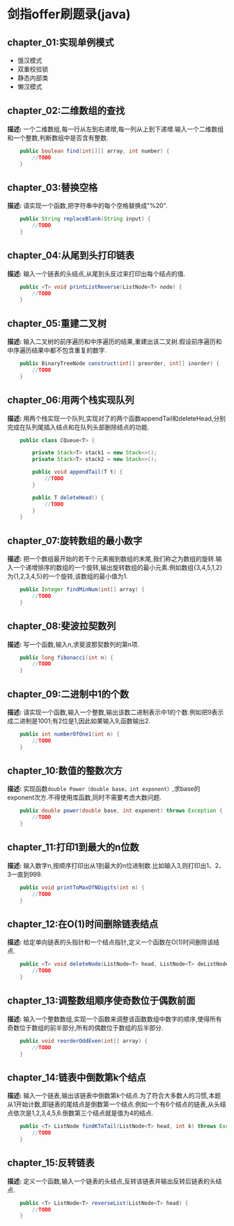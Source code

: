 # 剑指offer刷题录(java)

## chapter_01:实现单例模式

- 饿汉模式
- 双重校验锁
- 静态内部类
- 懒汉模式

## chapter_02:二维数组的查找

**描述:** 一个二维数组,每一行从左到右递增,每一列从上到下递增.输入一个二维数组和一个整数,判断数组中是否含有整数.
```java
    public boolean find(int[][] array, int number) {
        //TODO
    }
```

## chapter_03:替换空格

**描述:** 请实现一个函数,把字符串中的每个空格替换成"%20".
```java
    public String replaceBlank(String input) {
        //TODO
    }
```

## chapter_04:从尾到头打印链表

**描述:** 输入一个链表的头结点,从尾到头反过来打印出每个结点的值.
```java
    public <T> void printListReverse(ListNode<T> node) {
        //TODO
    }
```

## chapter_05:重建二叉树

**描述:** 输入二叉树的前序遍历和中序遍历的结果,重建出该二叉树.假设前序遍历和中序遍历结果中都不包含重复的数字.
```java
    public BinaryTreeNode construct(int[] preorder, int[] inorder) {
        //TODO
    }
```

## chapter_06:用两个栈实现队列

**描述:** 用两个栈实现一个队列,实现对了的两个函数appendTail和deleteHead,分别完成在队列尾插入结点和在队列头部删除结点的功能.
```java
    public class CQueue<T> {

        private Stack<T> stack1 = new Stack<>();
        private Stack<T> stack2 = new Stack<>();

        public void appendTail(T t) {
            //TODO
        }

        public T deleteHead() {
            //TODO
        }
    }
```

## chapter_07:旋转数组的最小数字

**描述:** 把一个数组最开始的若干个元素搬到数组的末尾,我们称之为数组的旋转.输入一个递增排序的数组的一个旋转,输出旋转数组的最小元素.例如数组{3,4,5,1,2}为{1,2,3,4,5}的一个旋转,该数组的最小值为1.
```java
    public Integer findMinNum(int[] array) {
        //TODO
    }
```

## chapter_08:斐波拉契数列

**描述:** 写一个函数,输入n,求斐波那契数列的第n项.
```java
    public long fibonacci(int n) {
        //TODO
    }
```

## chapter_09:二进制中1的个数

**描述:** 请实现一个函数,输入一个整数,输出该数二进制表示中1的个数.例如把9表示成二进制是1001;有2位是1,因此如果输入9,函数输出2.
```java
    public int numberOfOne1(int n) {
        //TODO
    }
```

## chapter_10:数值的整数次方

**描述:** 实现函数`double Power（double base，int exponent）`,求base的exponent次方.不得使用库函数,同时不需要考虑大数问题.
```java
    public double power(double base, int exponent) throws Exception {
        //TODO
    }
```

## chapter_11:打印1到最大的n位数

**描述:** 输入数字n,按顺序打印出从1到最大的n位进制数.比如输入3,则打印出1、2、3一直到999.
```java
    public void printToMaxOfNDigits(int n) {
        //TODO
    }
```

## chapter_12:在O(1)时间删除链表结点

**描述:** 给定单向链表的头指针和一个结点指针,定义一个函数在O(1)时间删除该结点.
```java
    public <T> void deleteNode(ListNode<T> head, ListNode<T> deListNode) {
        //TODO
    }
```

## chapter_13:调整数组顺序使奇数位于偶数前面

**描述:** 输入一个整数数组,实现一个函数来调整该函数数组中数字的顺序,使得所有奇数位于数组的前半部分,所有的偶数位于数组的后半部分.
```java
    public void reorderOddEven(int[] array) {
        //TODO
    }
```

## chapter_14:链表中倒数第k个结点

**描述:** 输入一个链表,输出该链表中倒数第k个结点.为了符合大多数人的习惯,本题从1开始计数,即链表的尾结点是倒数第一个结点.例如一个有6个结点的链表,从头结点依次是1,2,3,4,5,6.倒数第三个结点就是值为4的结点.
```java
    public <T> ListNode findKToTail(ListNode<T> head, int k) throws Exception {
        //TODO
    }
```

## chapter_15:反转链表

**描述:** 定义一个函数,输入一个链表的头结点,反转该链表并输出反转后链表的头结点.
```java
    public <T> ListNode<T> reverseList(ListNode<T> head) {
        //TODO
    }
```